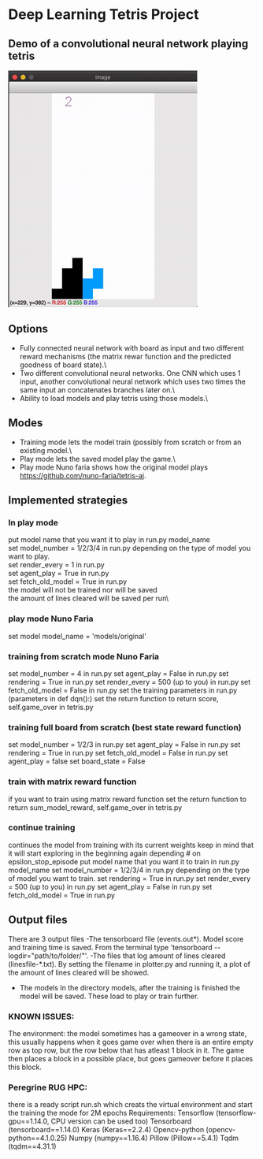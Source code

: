 # Deep Learning Tetris Project

## Demo of a convolutional neural network playing tetris
![Demo - First 10000 points](./demofinal.gif)

## Options
- Fully connected neural network with board as input and two different reward mechanisms (the matrix rewar function and the predicted goodness of board state).\
- Two different convolutional neural networks. One CNN which uses 1 input, another convolutional neural network which uses two times the same input an concatenates branches later on.\
- Ability to load models and play tetris using those models.\
## Modes
- Training mode lets the model train (possibly from scratch or from an existing model.\
- Play mode lets the saved model play the game.\
- Play mode Nuno faria shows how the original model plays https://github.com/nuno-faria/tetris-ai.

## Implemented strategies
### In play mode
put model name that you want it to play in run.py model_name\
set model_number = 1/2/3/4 in run.py depending on the type of model you want to play.\
set render_every = 1  in run.py\
set agent_play = True in run.py\
set fetch_old_model = True in run.py\
the model will not be trained nor will be saved\
the amount of lines cleared will be saved per run\
### play mode Nuno Faria  
set model model_name = 'models/original'
### training from scratch mode Nuno Faria  
set model_number =  4 in run.py
set agent_play = False in run.py
set rendering = True in run.py
set render_every = 500 (up to you)  in run.py
set fetch_old_model = False in run.py
set the training parameters in run.py (parameters in def dqn():)
set the return function to return score, self.game_over in tetris.py
### training full board from scratch (best state reward function)
set model_number =  1/2/3 in run.py
set agent_play = False in run.py
set rendering = True in run.py
set fetch_old_model = False in run.py
set agent_play = false
set board_state = False
### train with matrix reward function
if you want to train using matrix reward function
set the return function to return sum_model_reward, self.game_over in tetris.py
### continue training 
continues the model from training with its current weights
keep in mind that it will start exploring in the beginning again depending # on epsilon_stop_episode
put model name that you want it to train in run.py model_name
set model_number = 1/2/3/4 in run.py depending on the type of model you want to train.
set rendering = True in run.py
set render_every = 500 (up to you)  in run.py
set agent_play = False in run.py
set fetch_old_model = True in run.py


## Output files
There are 3 output files
-The tensorboard file (events.out&ast;). Model score and training time is saved.
From the terminal type 'tensorboard --logdir="path/to/folder/"'.
-The files that log amount of lines cleared (linesfile-&ast;.txt). By setting the filename in plotter.py and running it, a plot of the amount of lines cleared will be showed.
- The models In the directory models, after the training is finished the model will be saved. These load to play or train further.
### KNOWN ISSUES:
The environment: the model sometimes has a gameover in a wrong state, this usually happens when it goes game over when there is an entire empty row as top row, but the row below that has atleast 1 block in it. The game then places a block in a possible place, but goes gameover before it places this block.

### Peregrine RUG HPC:
there is a ready script run.sh which creats the virtual environment and start the training the mode for 2M epochs
Requirements:
Tensorflow (tensorflow-gpu==1.14.0, CPU version can be used too)
Tensorboard (tensorboard==1.14.0)
Keras (Keras==2.2.4)
Opencv-python (opencv-python==4.1.0.25)
Numpy (numpy==1.16.4)
Pillow (Pillow==5.4.1)
Tqdm (tqdm==4.31.1)
